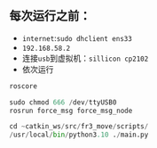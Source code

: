 ## 每次运行之前：
- `internet`:`sudo dhclient ens33`
- `192.168.58.2`
- 连接`usb`到虚拟机：`sillicon cp2102`
- 依次运行

```Python
roscore

sudo chmod 666 /dev/ttyUSB0
rosrun force_msg force_msg_node

cd ~catkin_ws/src/fr3_move/scripts/
/usr/local/bin/python3.10 ./main.py
```